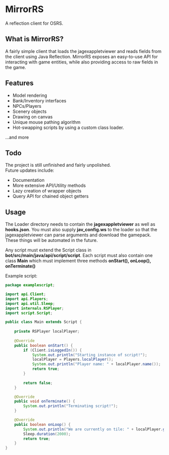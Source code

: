 # MirrorRS
A reflection client for OSRS.

## What is MirrorRS? ##
A fairly simple client that loads the jagexappletviewer and reads fields from the client using Java Reflection.
MirrorRS exposes an easy-to-use API for interacting with game entities, while also providing access to raw fields in the game.

## Features ##
* Model rendering
* Bank/Inventory interfaces
* NPCs/Players
* Scenery objects
* Drawing on canvas
* Unique mouse pathing algorithm
* Hot-swapping scripts by using a custom class loader.

...and more

## Todo ##
The project is still unfinished and fairly unpolished.
</br> Future updates include:
* Documentation
* More extensive API/Utility methods
* Lazy creation of wrapper objects
* Query API for chained object getters

## Usage ##
The Loader directory needs to contain the **jagexappletviewer** as well as **hooks.json**. You must also supply **jav_config.ws** to the loader so that the jagexappletviewer can parse arguments and download the gamepack. These things will be automated in the future.

Any script must extend the Script class in **bot/src/main/java/api/script/script**. Each script must also contain one class **Main** which must implement three methods **onStart(), onLoop(), onTerminate()**

Example script:

```java
package examplescript;

import api.Client;
import api.Players;
import api.util.Sleep;
import internals.RSPlayer;
import script.Script;

public class Main extends Script {
    
    private RSPlayer localPlayer;
    
    @Override
    public boolean onStart() {
        if (Client.isLoggedIn()) {
            System.out.println("Starting instance of script!");
            localPlayer = Players.localPlayer();
            System.out.println("Player name: " + localPlayer.name());
            return true;
        }
        
        return false;
    }

    @Override
    public void onTerminate() {
        System.out.println("Terminating script!");
    }

    @Override
    public boolean onLoop() {
        System.out.println("We are currently on tile: " + localPlayer.globalTile());
        Sleep.duration(2000);
        return true;
    }
}
```
